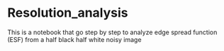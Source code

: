 # Resolution_analysis
This is a notebook that go step by step to analyze edge spread function (ESF) from a half black half white noisy image 
